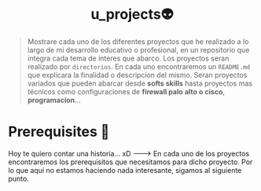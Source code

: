 <h1 align="center" ><strong>u_projects</strong>👽</h1>

> Mostrare cada uno de los diferentes proyectos que he realizado a lo largo de mi desarrollo educativo o profesional, en un repositorio que integra cada tema de interes que abarco. Los proyectos seran realizado por `directorios`. En cada uno encontraremos un `README.md` que explicara la finalidad o descripcion del mismo. Seran proyectos variados que pueden abarcar desde **softs skills** hasta proyectos mas técnicos como configuraciones de **firewall palo alto o cisco**, **programacion**...

# Prerequisites 💬

Hoy te quiero contar una historia... xD ---> En cada uno de los proyectos encontraremos los prerequisitos que necesitamos para dicho proyecto. Por lo que aqui no estamos haciendo nada interesante, sigamos al siguiente punto.


